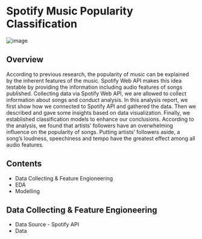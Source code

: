 # Spotify Music Popularity Classification

![image](https://user-images.githubusercontent.com/62194058/136700862-5956aef5-8961-4ff8-8363-4418c727716c.png)

## Overview
According to previous research, the popularity of music can be explained by the inherent features of the music. Spotify Web API makes this idea testable by providing the information including audio features of songs published. Collecting data via Spotify Web API, we are allowed to collect information about songs and conduct analysis. In this analysis report, we first show how we connected to Spotify API and gathered the data. Then we described and gave some insights based on data visualization. Finally, we established classification models to enhance our conclusions. According to the analysis, we found that artists’ followers have an overwhelming influence on the popularity of songs. Putting artists’ followers aside, a song’s loudness, speechiness and tempo have the greatest effect among all audio features.

## Contents
* Data Collecting & Feature Engioneering
* EDA
* Modelling

## Data Collecting & Feature Engioneering
* Data Source - Spotify API
* Data 
